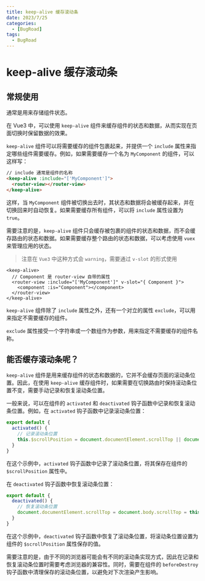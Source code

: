 ```yaml
---
title: keep-alive 缓存滚动条
date: 2023/7/25
categories:
  - [BugRoad]
tags: 
  - BugRoad
---
```


# keep-alive 缓存滚动条

## 常规使用

通常是用来存储组件状态。

在 Vue3 中，可以使用 `keep-alive` 组件来缓存组件的状态和数据，从而实现在页面切换时保留数据的效果。

`keep-alive` 组件可以将需要缓存的组件包裹起来，并提供一个 `include` 属性来指定哪些组件需要缓存。例如，如果需要缓存一个名为 `MyComponent` 的组件，可以这样写：

```html
// include 通常是组件的名称
<keep-alive :include="['MyComponent']">
  <router-view></router-view>
</keep-alive>
```

这样，当 `MyComponent` 组件被切换出去时，其状态和数据将会被缓存起来，并在切换回来时自动恢复。如果需要缓存所有组件，可以将 `include` 属性设置为 `true`。

需要注意的是，`keep-alive` 组件只会缓存被包裹的组件的状态和数据，而不会缓存路由的状态和数据。如果需要缓存整个路由的状态和数据，可以考虑使用 `vuex` 来管理应用的状态。

> 注意在 `Vue3` 中这种方式会 `warning`，需要通过 `v-slot` 的形式使用

```vue
<keep-alive>
  // Component 是 router-view 自带的属性
  <router-view :include="['MyComponent']" v-slot="{ Component }">
    <component :is="Component"></component>
  </router-view>
</keep-alive>
```

`keep-alive` 组件除了 `include` 属性之外，还有一个对立的属性 `exclude`，可以用来指定不需要缓存的组件。

`exclude` 属性接受一个字符串或一个数组作为参数，用来指定不需要缓存的组件名称。

## 能否缓存滚动条呢？

`keep-alive` 组件是用来缓存组件的状态和数据的，它并不会缓存页面的滚动条位置。因此，在使用 `keep-alive` 缓存组件时，如果需要在切换路由时保持滚动条位置不变，需要手动记录和恢复滚动条位置。

一般来说，可以在组件的 `activated` 和 `deactivated` 钩子函数中记录和恢复滚动条位置。例如，在 `activated` 钩子函数中记录滚动条位置：

```javascript
export default {
  activated() {
    // 记录滚动条位置
    this.$scrollPosition = document.documentElement.scrollTop || document.body.scrollTop;
  }
}
```

在这个示例中，`activated` 钩子函数中记录了滚动条位置，将其保存在组件的 `$scrollPosition` 属性中。

在 `deactivated` 钩子函数中恢复滚动条位置：

```javascript
export default {
  deactivated() {
    // 恢复滚动条位置
    document.documentElement.scrollTop = document.body.scrollTop = this.$scrollPosition || 0;
  }
}
```

在这个示例中，`deactivated` 钩子函数中恢复了滚动条位置，将滚动条位置设置为组件的 `$scrollPosition` 属性保存的值。

需要注意的是，由于不同的浏览器可能会有不同的滚动条实现方式，因此在记录和恢复滚动条位置时需要考虑浏览器的兼容性。同时，需要在组件的 `beforeDestroy` 钩子函数中清理保存的滚动条位置，以避免对下次渲染产生影响。
